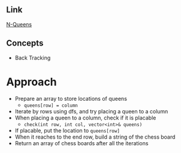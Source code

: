 ## Link
[N-Queens](https://leetcode.com/problems/n-queens/)

## Concepts
* Back Tracking

# Approach

- Prepare an array to store locations of queens
    - `queens[row] = column`
- Iterate by rows using dfs, and try placing a queen to a column
- When placing a queen to a column, check if it is placable
    - `check(int row, int col, vector<int>& queens)`
- If placable, put the location to `queens[row]`
- When it reaches to the end row, build a string of the chess board
- Return an array of chess boards after all the iterations
